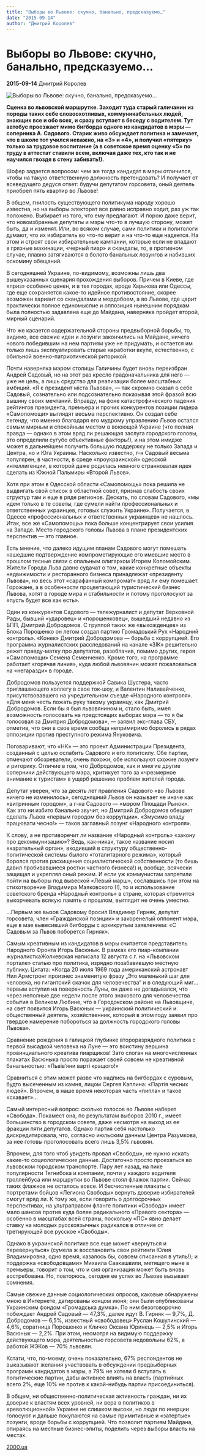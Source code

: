 ```yaml
---
title: "Выборы во Львове: скучно, банально, предсказуемо…"
date: "2015-09-14"
author: "Дмитрий Королев"
---
```


# Выборы во Львове: скучно, банально, предсказуемо…

**2015-09-14** Дмитрий Королев

![Выборы во Львове: скучно, банально, предсказуемо…](http://2000.ua/modules/pages/pictures/1000x1000/654_a4ca93f8f858afd4f29a7ee49534ea15_9286.jpg)

**Сценка во львовской маршрутке. Заходит туда старый галичанин из породы таких себе словоохотливых, коммуникабельных людей, знающих все и обо всех, и сразу вступает в беседу с водителем. Тут автобус проезжает мимо бигборда одного из кандидатов в мэры — соперника А. Садового. Старик живо обсуждает политика и замечает, что в школе тот учился неважно, на «3» и «4», и получил «пятерку» только за трудовое воспитание (а в советское время оценку «5» по труду в аттестат ставили всем, включая даже тех, кто так и не научился гвоздя в стену забивать!).**

Шофер задается вопросом: чем же тогда кандидат в мэры отличился, чтобы на такую ответственную должность претендовать? И получает от всеведущего дедуся ответ: будучи депутатом горсовета, оный деятель приобрел пять квартир во Львове!

В общем, гнилость существующего политикума народу хорошо известна, но на выборы электорат все равно исправно ходит, раз уж так положено. Выбирает из того, что ему предлагают. И порою даже верит, что новоизбранные депутаты и мэры что-то в лучшую сторону, может быть, да и изменят. Или, во всяком случае, сами политики и политологи думают, что их избиратель во что-то верит и на что-то еще надеется. На этом и строят свои избирательные кампании, которые если не впадают в грязные махинации, «черный пиар» и скандалы, то, в противном случае, плавно затягиваются в болото банальных лозунгов и набивших оскомину обещаний.

В сегодняшней Украине, по-видимому, возможны лишь два вышеуказанных сценария прохождения выборов. Причем в Киеве, где «приз» особенно ценен, и в тех городах, вроде Харькова или Одессы, где еще сохраняется какое-то идейное противостояние, скорее возможен вариант со скандалами и мордобоем, а во Львове, где царит практически полное единомыслие и оппозиция нынешним порядкам была полностью задавлена еще до Майдана, наверняка пройдет второй, мирный сценарий.

Что же касается содержательной стороны предвыборной борьбы, то, видимо, все свежие идеи и лозунги закончились на Майдане, ничего нового победившим на нем партиям уже не придумать, и остается им только лишь эксплуатировать старые наработки вкупе, естественно, с обильной военно-патриотической риторикой.

Почти наверняка мэром столицы Галичины будет вновь переизбран Андрей Садовый, но на этот раз кресло градоначальника для него — уже не цель, а лишь средство для реализации более масштабных амбиций. «Я є президент міста Львова», — так скромно сказал о себе Садовый, сознательно или подсознательно показывая этой фразой всю вышину своих мечтаний. Вправду, на фоне катастрофического падения рейтингов президента, премьера и прочих конкурентов позиции лидера «Самопомощи» выглядят весьма перспективно. Он создал себе легенду, что именно благодаря его мудрому управлению Львов остался самым мирным и спокойным местом в воюющей Украине (что полная правда — однако в этом вряд ли решающая заслуга городского головы, это определили сугубо объективные факторы!), и на этом имидже может в дальнейшем получить большую поддержку не только Запада и Центра, но и Юга Украины. Насколько известно, г-н Садовый весьма популярен, в частности, в среде «проукраинской» одесской интеллигенции, в которой даже родилась немного странноватая идея сделать из Южной Пальмиры «Второй Львов».

Хотя при этом в Одесской области «Самопомощь» пока решила не выдвигать свой список в областной совет, признав слабость своих структур там и еще в ряде регионов. Дескать, по словам Садового, «мы идем только в те советы, где сумели найти профессиональных и ответственных украинцев, готовых служить Украине». Получается, в Одессе «профессиональных и ответственных украинцев» не нашлось. Итак, все же «Самопомощь» пока больше концентрирует свои усилия на Западе. Место городского головы Львова в плане президентских перспектив — это главное.

Есть мнение, что далеко идущим планам Садового могут помешать нашедшие подтверждение компрометирующие его имевшие место в прошлом тесные связи с опальным олигархом Игорем Коломойским. Жители Города Льва давно судачат о том, какие конкретные объекты недвижимости и ресторанного бизнеса принадлежат «президенту Львова», но весь этот «сарафанный компромат» вряд ли ему помешает. Горожане, а в особенности процветающий туристический бизнес Львова, хотят в городе мира и стабильности и потому проголосуют за «пусть будет все как есть».

Один из конкурентов Садового — тележурналист и депутат Верховной Рады, бывший «ударовец» и «порошенковец», вышедший недавно из БПП, Дмитрий Добродомов. С группой таких же «выхожденцев» из Блока Порошенко он летом создал партию Громадський Рух «Народний контроль». «Конек» Дмитрий Добродомова — борьба с коррупцией. Его программа журналистских расследований на канале «ЗІК» решительно режет правду-матку про депутатов, разоблачив, помимо других, героя «Самопомощи» Семена Семенченко. Кроме того, на программе работает «горячая линия», куда любой львовянин может пожаловаться на «негаразди» в городе.

Добродомов пользуется поддержкой Савика Шустера, часто приглашающего коллегу в свое ток-шоу, и Валентин Наливайченко, присутствовавшего на учредительном съезде «Народного контроля». «Для меня честь пожать руку такому украинцу, как Дмитрий Добродомов. Если бы я был львовянином и, стало быть, имел возможность голосовать на предстоящих выборах мэра — то я бы голосовал за Дмитрия Добродомова», — заявил экс-глава СБУ, отметив, что они в свое время сообща непримиримо боролись в рядах оппозиции против преступного режима Януковича.

Поговаривают, что «НК» — это проект Администрации Президента, созданный с целью ослабить Садового и его политсилу. Обе партии, отмечают обозреватели, очень похожи, обе используют схожие лозунги и риторику. Отличие в том, что Добродомов, как и многие другие соперники действующего мэра, критикует того за «чрезмерное внимание к туристам» в ущерб решению проблем жителей города.

Депутат уверен, что за десять лет правления Садового «во Львове ничего не изменилось», сегодняшний Львов он называет не иначе как «витринным городом», а г-на Садового — «мэром Площади Рынок». Как это ни избито банально звучит, но Дмитрий Добродомов обещает сделать Львов «первым городом без коррупции». «Змусимо владу працювати чесно!» — таков заглавный лозунг «Народного контроля».

К слову, а не противоречит ли название «Народный контроль» «закону про декоммунизацию»? Ведь, как-никак, такое название носил «карательный орган», входивший в структуру общественно-политической системы былого «тоталитарного режима», который боролся против расхищения социалистической собственности (то бишь давил пробивавшиеся ростки частного бизнеса!) и, вообще, всячески защищал и укреплял оный режим. И если уж коммунистам запретили пойти на выборы под вывеской «Левый марш», сославшись при этом на стихотворение Владимира Маяковского (!), то и использование советского бренда «Народный контроль» в стране, которая стремится выкорчевать всякую память о прошлом, выглядит не очень уместно.

…Первым же вызов Садовому бросил Владимир Гирняк, депутат горсовета, член «Гражданской позиции» и закоренелый оппонент мэра, еще в мае вывесивший бигборды с архикрутым заявлением: «С Садовым за Львов поборется Гирняк».

Самым креативным из кандидатов в мэры считается представитель Народного Фронта Игорь Васюнык. В рамках его пиар-компании журналисткаЖолкевская написала 12 августа с.г. на «Львовском портале» статью про политика, изрядно позабавившую местную публику. Цитата: «Когда 20 июля 1969 года американский астронавт Нил Армстронг произнес знаменитую фразу „Это маленький шаг для человека, но гигантский скачок для человечества“ и в следующий миг… первым вступил на поверхность Луны, он даже не догадывался, что через неполные две недели после этого знакового для человечества события в Великом Любине, что в Городокском районе на Львовщине, на свет появится Игорь Васюнык — украинский политический и общественный деятель, хозяйственник, который в этом году заявил про твердое намерение побороться за должность городского головы Львова».

Сравнение рождения в галицкой глубинке второразрядного политика с первой высадкой человека на Луне — это воистину вершина провинциального креатива пиарщиков! Зато слоган на многочисленных плакатах Васюныка просто поражает своей совсем не креативной банальностью: «Львів’яни варті кращого!»

Сравниться с этим может разве что надпись на бигбордах с суровым, будто высеченным из камня, лицом Сергея Каплина: «Партія чесних людей». Впрочем, в наше время некоторая часть «пипла» и такое «схавает»…

Самый интересный вопрос: сколько голосов во Львове наберет «Свобода». Покамест она, по результатам выборов 2010 г., имеет большинство в городском совете, даже несмотря на выход из ее фракции пяти депутатов. Однако партия себя настолько дискредитировала, что, согласно июльским данным Центра Разумкова, за нее готовы проголосовать всего лишь 3,5% львовян.

Впрочем, для того чтоб увидеть провал «Свободы», не нужно искать какие-то социологические данные. Достаточно просто проехаться во львовском городском транспорте. Пару лет назад, на пике популярности Тягнибока и компании, почти у каждого водителя троллейбуса или маршрутки во Львове стоял флажок партии. Сейчас таких флажков не осталось вовсе. И бесчисленные плакаты с портретами бойцов «Легиона Свободы» вернуть доверие избирателей смогут вряд ли. К тому же, если говорить о долгосрочных перспективах, на ультраправом фланге политики «Свобода» имеет мало шансов против куда более радикального «Правого сектора» — особенно в масштабах всей страны, поскольку «ПС» явно делает ставку на молодых русскоязычных радикалов в отличие от третирующей все русское «Свободы».

Однако в украинской политике все еще может «вернуться и перевернуться» (сумела ж восстановить свои рейтинги Юлия Владимировна, одно время, казалось бы, совсем списанная в утиль!); и поддержка «свободовцами» Михаила Саакашвили, метящего ныне в премьеры, говорит о том, что и сия организация может быть вновь востребована. Но, повторюсь, сегодня ее успех во Львове вызывает сомнения.

Самые свежие данные социологических опросов, каковые обнаружены мною в Интернете, датированы концом июня; они были опубликованы Украинским фондом «Громадська думка». По ним безоговорочно побеждает Андрей Садовый — 47,3%, далее идут В. Гирняк — 9,7%, Д. Добродомов — 6,5%, известный «свободовец» Руслан Кошулинский — 4,6%, соратница Порошенко и Кличко Оксана Юринець — 2,5% и Игорь Васюнык — 2,2%. При этом, несмотря на видимую поддержку действующего мэра, деятельностью горсовета недовольны 62%, а работой ЖЭКов — 70% львовян.

Кстати, что, по-моему, очень показательно, 67% респондентов не выказывают желания участвовать в обсуждении предвыборных программ кандидатов в мэры, а 79% не хотели б вступать в политические партии, дабы активнее влиять на власть (партийных всего 2%, еще 10% не против к какой-нибудь партии присоединиться).

В общем, ни общественно-политическая активность граждан, ни их доверие к властям всех уровней, ни вера в политиков в «революционной» Украине не слишком высоки, но люди по инерции голосуют и дальше покупаются на самые примитивные и «затертые» лозунги, вроде борьбы с коррупцией. Что позволит партиям Майдана, опираясь на местные бизнес-элиты, поделить через выборы власть на местах.

[2000.ua](http://www.2000.ua/)